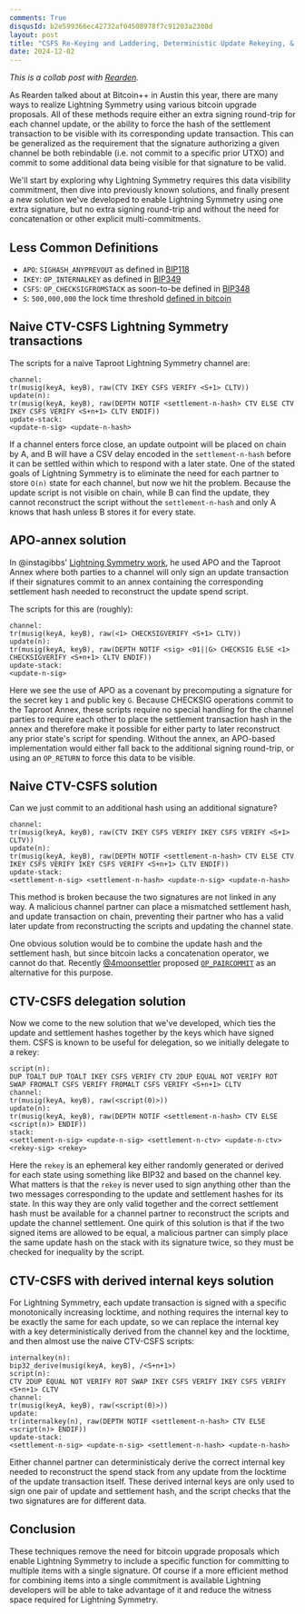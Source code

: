 ```yaml
---
comments: True
disqusId: b2e599366ec42732af04508978f7c91203a2308d
layout: post
title: "CSFS Re-Keying and Laddering, Deterministic Update Rekeying, & Applications to LN-Symmetry"
date: 2024-12-02
---
```


_This is a collab post with [Rearden](https://twitter.com/reardencode)._

As Rearden talked about at Bitcoin++ in Austin this year, there are many ways
to realize Lightning Symmetry using various bitcoin upgrade proposals. All of
these methods require either an extra signing round-trip for each channel
update, or the ability to force the hash of the settlement transaction to be
visible with its corresponding update transaction. This can be generalized as
the requirement that the signature authorizing a given channel be both
rebindable (i.e. not commit to a specific prior UTXO) and commit to some
additional data being visible for that signature to be valid.

We'll start by exploring why Lightning Symmetry requires this data visibility
commitment, then dive into previously known solutions, and finally present a
new solution we've developed to enable Lightning Symmetry using one extra
signature, but no extra signing round-trip and without the need for
concatenation or other explicit multi-commitments.


## Less Common Definitions

* `APO`: `SIGHASH_ANYPREVOUT` as defined in [BIP118](https://github.com/bitcoin/bips/blob/master/bip-0118.mediawiki)
* `IKEY`: `OP_INTERNALKEY` as defined in [BIP349](https://github.com/bitcoin/bips/blob/master/bip-0349.md)
* `CSFS`: `OP_CHECKSIGFROMSTACK` as soon-to-be defined in [BIP348](https://github.com/bitcoin/bips/pull/1535)
* `S`: `500,000,000` the lock time threshold [defined in bitcoin](https://github.com/bitcoin/bitcoin/blob/master/src/script/script.h#L47)


## Naive CTV-CSFS Lightning Symmetry transactions

The scripts for a naive Taproot Lightning Symmetry channel are:
```
channel:
tr(musig(keyA, keyB), raw(CTV IKEY CSFS VERIFY <S+1> CLTV))
update(n):
tr(musig(keyA, keyB), raw(DEPTH NOTIF <settlement-n-hash> CTV ELSE CTV IKEY CSFS VERIFY <S+n+1> CLTV ENDIF))
update-stack:
<update-n-sig> <update-n-hash>
```

If a channel enters force close, an update outpoint will be placed on chain by
A, and B will have a CSV delay encoded in the `settlement-n-hash` before it
can be settled within which to respond with a later state. One of the stated
goals of Lightning Symmetry is to eliminate the need for each partner to store
`O(n)` state for each channel, but now we hit the problem. Because the update
script is not visible on chain, while B can find the update, they cannot
reconstruct the script without the `settlement-n-hash` and only A knows that
hash unless B stores it for every state.


## APO-annex solution

In @instagibbs' [Lightning Symmetry
work](https://delvingbitcoin.org/t/ln-symmetry-project-recap/359), he used APO
and the Taproot Annex where both parties to a channel will only sign an update
transaction if their signatures commit to an annex containing the
corresponding settlement hash needed to reconstruct the update spend script.

The scripts for this are (roughly):
```
channel:
tr(musig(keyA, keyB), raw(<1> CHECKSIGVERIFY <S+1> CLTV))
update(n):
tr(musig(keyA, keyB), raw(DEPTH NOTIF <sig> <01||G> CHECKSIG ELSE <1> CHECKSIGVERIFY <S+n+1> CLTV ENDIF))
update-stack:
<update-n-sig>
```

Here we see the use of APO as a covenant by precomputing a signature for the
secret key `1` and public key `G`. Because CHECKSIG operations commit to the
Taproot Annex, these scripts require no special handling for the channel
parties to require each other to place the settlement transaction hash in the
annex and therefore make it possible for either party to later reconstruct any
prior state's script for spending. Without the annex, an APO-based
implementation would either fall back to the additional signing round-trip, or
using an `OP_RETURN` to force this data to be visible.


## Naive CTV-CSFS solution

Can we just commit to an additional hash using an additional signature?
```
channel:
tr(musig(keyA, keyB), raw(CTV IKEY CSFS VERIFY IKEY CSFS VERIFY <S+1> CLTV))
update(n):
tr(musig(keyA, keyB), raw(DEPTH NOTIF <settlement-n-hash> CTV ELSE CTV IKEY CSFS VERIFY IKEY CSFS VERIFY <S+n+1> CLTV ENDIF))
update-stack:
<settlement-n-sig> <settlement-n-hash> <update-n-sig> <update-n-hash>
```

This method is broken because the two signatures are not linked in any way. A
malicious channel partner can place a mismatched settlement hash, and update
transaction on chain, preventing their partner who has a valid later update
from reconstructing the scripts and updating the channel state.

One obvious solution would be to combine the update hash and the settlement
hash, but since bitcoin lacks a concatenation operator, we cannot do that.
Recently [@4moonsettler](x.com/4moonsettler) proposed
[`OP_PAIRCOMMIT`](https://github.com/bitcoin/bips/pull/1699) as an alternative
for this purpose.


## CTV-CSFS delegation solution

Now we come to the new solution that we've developed, which ties the update
and settlement hashes together by the keys which have signed them. CSFS is
known to be useful for delegation, so we initially delegate to a rekey:
```
script(n):
DUP TOALT DUP TOALT IKEY CSFS VERIFY CTV 2DUP EQUAL NOT VERIFY ROT SWAP FROMALT CSFS VERIFY FROMALT CSFS VERIFY <S+n+1> CLTV
channel:
tr(musig(keyA, keyB), raw(<script(0)>))
update(n):
tr(musig(keyA, keyB), raw(DEPTH NOTIF <settlement-n-hash> CTV ELSE <script(n)> ENDIF))
stack:
<settlement-n-sig> <update-n-sig> <settlement-n-ctv> <update-n-ctv> <rekey-sig> <rekey>
```

Here the `rekey` is an ephemeral key either randomly generated or derived
for each state using something like BIP32 and based on the channel key. What
matters is that the `rekey` is never used to sign anything other than the two
messages corresponding to the update and settlement hashes for its state. In
this way they are only valid together and the correct settlement hash must be
available for a channel partner to reconstruct the scripts and update the
channel settlement. One quirk of this solution is that if the two signed items
are allowed to be equal, a malicious partner can simply place the same update
hash on the stack with its signature twice, so they must be checked for
inequality by the script.


## CTV-CSFS with derived internal keys solution

For Lightning Symmetry, each update transaction is signed with a specific
monotonically increasing locktime, and nothing requires the internal key to be
exactly the same for each update, so we can replace the internal key with a
key deterministically derived from the channel key and the locktime, and then
almost use the naive CTV-CSFS scripts:
```
internalkey(n):
bip32_derive(musig(keyA, keyB), /<S+n+1>)
script(n):
CTV 2DUP EQUAL NOT VERIFY ROT SWAP IKEY CSFS VERIFY IKEY CSFS VERIFY <S+n+1> CLTV
channel:
tr(musig(keyA, keyB), raw(<script(0)>))
update:
tr(internalkey(n), raw(DEPTH NOTIF <settlement-n-hash> CTV ELSE <script(n)> ENDIF))
update-stack:
<settlement-n-sig> <update-n-sig> <settlement-n-hash> <update-n-hash>
```

Either channel partner can deterministicaly derive the correct internal key
needed to reconstruct the spend stack from any update from the locktime of the
update transaction itself. These derived internal keys are only used to sign
one pair of update and settlement hash, and the script checks that the two
signatures are for different data.


## Conclusion

These techniques remove the need for bitcoin upgrade proposals which enable
Lightning Symmetry to include a specific function for committing to multiple
items with a single signature. Of course if a more efficient method for
combining items into a single commitment is available Lightning developers
will be able to take advantage of it and reduce the witness space required for
Lightning Symmetry.
